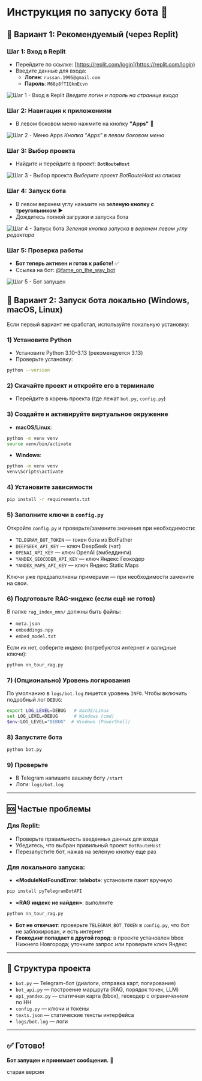 # Инструкция по запуску бота 🤖

## 🥇 Вариант 1: Рекомендуемый (через Replit)

### Шаг 1: Вход в Replit
- Перейдите по ссылке: [https://replit.com/login](https://replit.com/login)
- Введите данные для входа:
  - **Логин**: `russan.1995@gmail.com`
  - **Пароль**: `M68p8fTIQknEcvn`
  
![Шаг 1 - Вход в Replit](img/1.png)
*Введите логин и пароль на странице входа*

### Шаг 2: Навигация к приложениям
- В левом боковом меню нажмите на кнопку **"Apps"** 📱

![Шаг 2 - Меню Apps](img/2.png)
*Кнопка "Apps" в левом боковом меню*

### Шаг 3: Выбор проекта
- Найдите и перейдите в проект: **`BotRouteHost`**

![Шаг 3 - Выбор проекта](img/3.png)
*Выберите проект BotRouteHost из списка*

### Шаг 4: Запуск бота
- В левом верхнем углу нажмите на **зеленую кнопку с треугольником** ▶️
- Дождитесь полной загрузки и запуска бота

![Шаг 4 - Запуск бота](img/4.png)
*Зеленая кнопка запуска в верхнем левом углу редактора*

### Шаг 5: Проверка работы
- **Бот теперь активен и готов к работе!** ✅
- Ссылка на бот: [@fame_on_the_way_bot](https://t.me/fame_on_the_way_bot)

![Шаг 5 - Бот запущен](img/5.png)


## 🥈 Вариант 2: Запуск бота локально (Windows, macOS, Linux)

Если первый вариант не сработал, используйте локальную установку:

### 1) Установите Python
- Установите Python 3.10–3.13 (рекомендуется 3.13)
- Проверьте установку:
```bash
python --version
```

### 2) Скачайте проект и откройте его в терминале
- Перейдите в корень проекта (где лежат `bot.py`, `config.py`)

### 3) Создайте и активируйте виртуальное окружение
- **macOS/Linux**:
```bash
python -m venv venv
source venv/bin/activate
```
- **Windows**:
```bash
python -m venv venv
venv\Scripts\activate
```

### 4) Установите зависимости
```bash
pip install -r requirements.txt
```

### 5) Заполните ключи в `config.py`
Откройте `config.py` и проверьте/замените значения при необходимости:
- `TELEGRAM_BOT_TOKEN` — токен бота из BotFather
- `DEEPSEEK_API_KEY` — ключ DeepSeek (чат)
- `OPENAI_API_KEY` — ключ OpenAI (эмбеддинги)
- `YANDEX_GEOCODER_API_KEY` — ключ Яндекс Геокодер
- `YANDEX_MAPS_API_KEY` — ключ Яндекс Static Maps

Ключи уже предзаполнены примерами — при необходимости замените на свои.

### 6) Подготовьте RAG-индекс (если ещё не готов)
В папке `rag_index_mnn/` должны быть файлы:
- `meta.json`
- `embeddings.npy`
- `embed_model.txt`

Если их нет, соберите индекс (потребуются интернет и валидные ключи):
```bash
python nn_tour_rag.py
```

### 7) (Опционально) Уровень логирования
По умолчанию в `logs/bot.log` пишется уровень `INFO`.
Чтобы включить подробный лог `DEBUG`:
```bash
export LOG_LEVEL=DEBUG   # macOS/Linux
set LOG_LEVEL=DEBUG      # Windows (cmd)
$env:LOG_LEVEL="DEBUG"  # Windows (PowerShell)
```

### 8) Запустите бота
```bash
python bot.py
```

### 9) Проверьте
- В Telegram напишите вашему боту `/start`
- Логи: `logs/bot.log`

---

## 🆘 Частые проблемы

### Для Replit:
- Проверьте правильность введенных данных для входа
- Убедитесь, что выбран правильный проект `BotRouteHost`
- Перезапустите бот, нажав на зеленую кнопку еще раз

### Для локального запуска:
- **«ModuleNotFoundError: telebot»**: установите пакет вручную
```bash
pip install pyTelegramBotAPI
```
- **«RAG индекс не найден»**: выполните
```bash
python nn_tour_rag.py
```
- **Бот не отвечает**: проверьте `TELEGRAM_BOT_TOKEN` в `config.py`, что бот не заблокирован, и есть интернет
- **Геокодинг попадает в другой город**: в проекте установлен bbox Нижнего Новгорода; уточните запрос или проверьте ключ Яндекс

---

## 📁 Структура проекта

- `bot.py` — Telegram-бот (диалоги, отправка карт, логирование)
- `bot_api.py` — построение маршрута (RAG, порядок точек, LLM)
- `api_yandex.py` — статичная карта (bbox), геокодер с ограничением по НН
- `config.py` — ключи и токены
- `texts.json` — статические тексты интерфейса
- `logs/bot.log` — логи

---

## ✅ Готово!
**Бот запущен и принимает сообщения.** 🎉

старая версия
```
